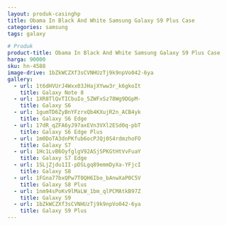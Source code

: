 ```yaml
---
layout: produk-casinghp
title: Obama In Black And White Samsung Galaxy S9 Plus Case
categories: samsung
tags: galaxy

# Produk
product-title: Obama In Black And White Samsung Galaxy S9 Plus Case
harga: 90000
sku: hn-4588
image-drive: 1bZkWCZXf3sCVNHUzTj9k9npVo042-6ya
gallery:
  - url: 1t6dHVUrJ4Wxx03JHajXYww3r_k6gkoIt
    title: Galaxy Note 8
  - url: 1XR8TlQvTICbuIo_5ZWFxSz78Wg9DGpM-
    title: Galaxy S6
  - url: 1gumTD6ZyBnYFzrxQb4KXujR2n_ACB4yk
    title: Galaxy S6 Edge
  - url: 17dR_qZFA6yJ97axEVn3VXl2ESd0q-pbT
    title: Galaxy S6 Edge Plus
  - url: 1m0DoTA3dnPKfub6ocPJQj0S4rdmzhoFO
    title: Galaxy S7
  - url: 1Hc1LvB6OyfglgV92ASjSPKGtHtVvFuaY
    title: Galaxy S7 Edge
  - url: 1SLjZjdu1II-pDSLgq89emmDyXa-YFjcI
    title: Galaxy S8
  - url: 1FGna77bxQPw7T0QH6Ibo_bAnwXaP0C5V
    title: Galaxy S8 Plus
  - url: 1nm94sPoKv9lMaLW_1bm_qlPCMAtkB97Z
    title: Galaxy S9
  - url: 1bZkWCZXf3sCVNHUzTj9k9npVo042-6ya
    title: Galaxy S9 Plus
---
```

